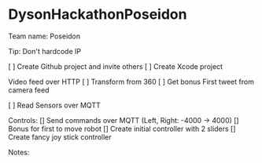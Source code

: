 # DysonHackathonPoseidon


Team name: Poseidon

Tip: Don't hardcode IP

[ ] Create Github project and invite others
[ ] Create Xcode project



Video feed over HTTP
	[ ] Transform from 360
	[ ] Get bonus First tweet from camera feed


[ ] Read Sensors over MQTT


Controls:
[] Send commands over MQTT (Left, Right: -4000 -> 4000)
[] Bonus for first to move robot
[] Create initial controller with 2 sliders
[] Create fancy joy stick controller


Notes:
	




	
	






